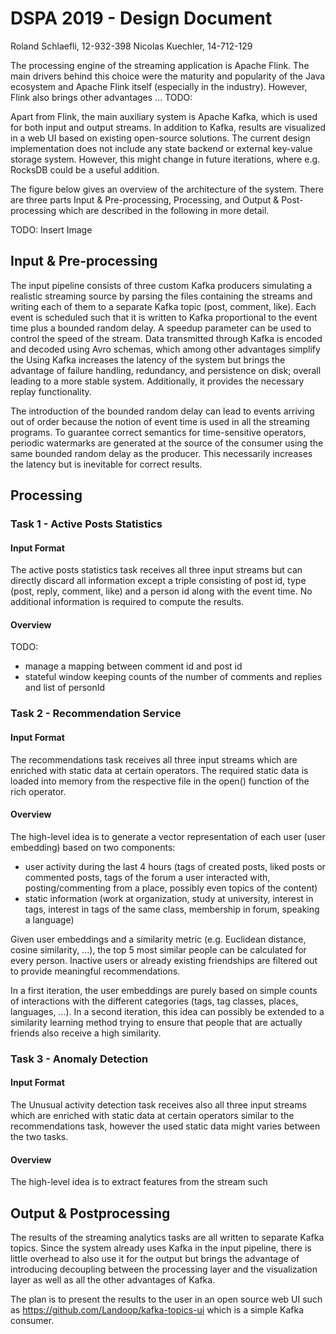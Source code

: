 # DSPA 2019 - Design Document

Roland Schlaefli, 12-932-398
Nicolas Kuechler, 14-712-129

The processing engine of the streaming application is Apache Flink. The main drivers behind this choice were the maturity and popularity of the Java ecosystem and Apache Flink itself (especially in the industry). However, Flink also brings other advantages ... TODO:

Apart from Flink, the main auxiliary system is Apache Kafka, which is used for both input and output streams. In addition to Kafka, results are visualized in a web UI based on existing open-source solutions.
The current design implementation does not include any state backend or external key-value storage system. However, this might change in future iterations, where e.g. RocksDB could be a useful addition.

The figure below gives an overview of the architecture of the system.
There are three parts Input & Pre-processing, Processing, and Output & Post-processing
which are described in the following in more detail.

TODO: Insert Image

## Input & Pre-processing

The input pipeline consists of three custom Kafka producers simulating a realistic
streaming source by parsing the files containing the streams and writing
each of them to a separate Kafka topic (post, comment, like).
Each event is scheduled such that it is written to Kafka proportional to the
event time plus a bounded random delay. A speedup parameter can be used to control
the speed of the stream.
Data transmitted through Kafka is encoded and decoded using Avro schemas, which among other advantages simplify the
Using Kafka increases the latency of the system but brings the
advantage of failure handling, redundancy, and persistence on disk; overall leading
to a more stable system. Additionally, it provides the necessary replay functionality.

The introduction of the bounded random delay can lead to events arriving out of
order because the notion of event time is used in all the streaming programs.
To guarantee correct semantics for time-sensitive operators,
periodic watermarks are generated at the source of the consumer using the same
bounded random delay as the producer.
This necessarily increases the latency but is inevitable for correct results.

## Processing

### Task 1 - Active Posts Statistics

#### Input Format

The active posts statistics task receives all three input streams but can
directly discard all information except a triple consisting of post id, type (post, reply, comment, like) and a person id along with the event time.
No additional information is required to compute the results.

#### Overview

TODO:

- manage a mapping between comment id and post id
- stateful window keeping counts of the number of comments and replies and list of personId

### Task 2 - Recommendation Service

#### Input Format

The recommendations task receives all three input streams which are enriched
with static data at certain operators.
The required static data is loaded into memory from the respective file in the open() function of the rich operator.

#### Overview

The high-level idea is to generate a vector representation of each user (user embedding) based on two components:

- user activity during the last 4 hours (tags of created posts, liked posts or commented posts,
  tags of the forum a user interacted with, posting/commenting from a place, possibly even topics of the content)
- static information (work at organization, study at university, interest in tags, interest in tags of the same class, membership in forum, speaking a language)

Given user embeddings and a similarity metric (e.g. Euclidean distance, cosine similarity, ...),
the top 5 most similar people can be calculated for every person.
Inactive users or already existing friendships are filtered out to provide meaningful recommendations.

In a first iteration, the user embeddings are purely based on simple counts of interactions with the different categories (tags, tag classes, places, languages, ...). In a second iteration, this idea can possibly be extended to a similarity learning method trying to ensure that people that are actually friends also receive a high similarity.

### Task 3 - Anomaly Detection

#### Input Format

The Unusual activity detection task receives also all three input streams which are enriched
with static data at certain operators similar to the recommendations task,
however the used static data might varies between the two tasks.

#### Overview

The high-level idea is to extract features from the stream such

## Output & Postprocessing

The results of the streaming analytics tasks are all written to separate Kafka topics. Since the system already uses Kafka in the input pipeline, there is little overhead to also use it for the output but brings the advantage of introducing decoupling between the processing layer and the visualization layer as well as all the other advantages of Kafka.

The plan is to present the results to the user in an open source web UI such as https://github.com/Landoop/kafka-topics-ui which is a simple Kafka consumer.

